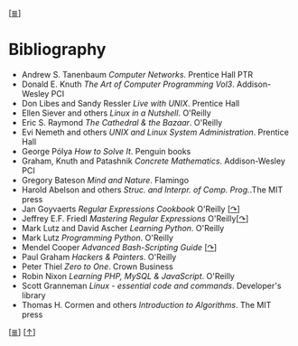 <!--
File          : b.md

Created       : Mon 27 Jul 2015 22:41:32
Last Modified : Sat 15 Aug 2015 07:52:57
Maintainer    : sharlatan
-->

\[[≣](../../README_ru.md#Содержание "Содержание")\]
# Bibliography #

*   Andrew S. Tanenbaum _Computer Networks_. Prentice Hall PTR
*   Donald E. Knuth _The Art of Computer Programming Vol3_. Addison-Wesley PCI 
*   Don Libes and Sandy Ressler _Live with UNIX_. Prentice Hall
*   Ellen Siever and others _Linux in a Nutshell_. O'Reilly
*   Eric S. Raymond _The Cathedral & the Bazaar_. O'Reilly
*   Evi Nemeth and others _UNIX and Linux System Administration_. Prentice Hall 
*   George Pólya _How to Solve It_. Penguin books
*   Graham, Knuth and Patashnik _Concrete Mathematics_. Addison-Wesley PCI
*   Gregory Bateson _Mind and Nature_. Flamingo
*   Harold Abelson and others _Struc. and Interpr. of Comp.  Prog._.The MIT press
*   Jan Goyvaerts  _Regular Expressions Cookbook_ O'Reilly \[[↷](http://goo.gl/YxEjt)\]
*   Jeffrey E.F. Friedl _Mastering Regular Expressions_ O'Reilly\[[↷](http://goo.gl/3lT9l)\]
*   Mark Lutz and David Ascher _Learning Python_. O'Reilly
*   Mark Lutz _Programming Python_. O'Reilly
*   Mendel Cooper _Advanced Bash-Scripting Guide_ \[[↷](http://goo.gl/S3bV)\]
*   Paul Graham _Hackers & Painters_. O'Reilly 
*   Peter Thiel _Zero to One_. Crown Business
*   Robin Nixon _Learning PHP, MySQL & JavaScript_. O'Reilly
*   Scott Granneman _Linux - essential code and commands_. Developer's library
*   Thomas H. Cormen and others _Introduction to Algorithms_. The MIT press

\[[≣](../../README_ru.md#Содержание "Содержание")\]
\[[↑](./b.md#bibliography "Вверх")\]
